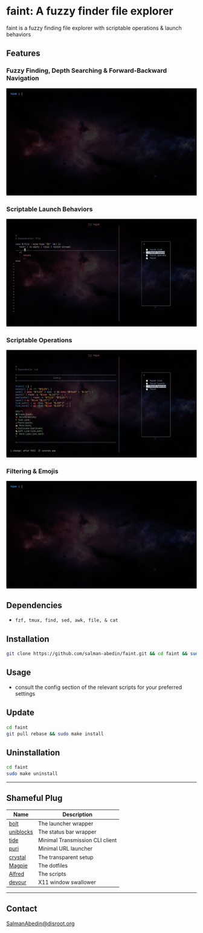 # faint: A fuzzy finder file explorer

faint is a fuzzy finding file explorer with scriptable operations & launch behaviors

## Features

### Fuzzy Finding, Depth Searching & Forward-Backward Navigation

![](demo/navigation.gif)

### Scriptable Launch Behaviors

![](demo/launching.gif)

### Scriptable Operations

![](demo/operations.gif)

### Filtering & Emojis

![](demo/filtering.gif)

## Dependencies

-  `fzf, tmux, find, sed, awk, file, & cat`

## Installation

```sh
git clone https://github.com/salman-abedin/faint.git && cd faint && sudo make install
```

## Usage

-  consult the config section of the relevant scripts for your preferred settings

## Update

```sh
cd faint
git pull rebase && sudo make install
```

## Uninstallation

```sh
cd faint
sudo make uninstall
```

---

## Shameful Plug

| Name                                                    | Description                     |
| ------------------------------------------------------- | ------------------------------- |
| [bolt](https://github.com/salman-abedin/bolt)           | The launcher wrapper            |
| [uniblocks](https://github.com/salman-abedin/uniblocks) | The status bar wrapper          |
| [tide](https://github.com/salman-abedin/tide)           | Minimal Transmission CLI client |
| [puri](https://github.com/salman-abedin/puri)           | Minimal URL launcher            |
| [crystal](https://github.com/salman-abedin/crystal)     | The transparent setup           |
| [Magpie](https://github.com/salman-abedin/magpie)       | The dotfiles                    |
| [Alfred](https://github.com/salman-abedin/alfred)       | The scripts                     |
| [devour](https://github.com/salman-abedin/devour)       | X11 window swallower            |

---

## Contact

SalmanAbedin@disroot.org
